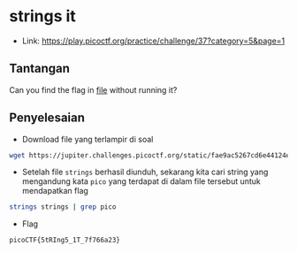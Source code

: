 # strings it
- Link: https://play.picoctf.org/practice/challenge/37?category=5&page=1

## Tantangan
Can you find the flag in [file](https://jupiter.challenges.picoctf.org/static/fae9ac5267cd6e44124e559b901df177/strings) without running it?

## Penyelesaian
- Download file yang terlampir di soal
```sh
wget https://jupiter.challenges.picoctf.org/static/fae9ac5267cd6e44124e559b901df177/strings
```

- Setelah file `strings` berhasil diunduh, sekarang kita cari string yang mengandung kata `pico` yang terdapat di dalam file tersebut untuk mendapatkan flag
```sh
strings strings | grep pico
```

- Flag
```sh
picoCTF{5tRIng5_1T_7f766a23}
```